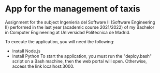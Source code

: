 # App for the management of taxis
Assignment for the subject Ingeniería del Software II (Software Engineering II) performed in the last year (academic course 2021/2022) of my Bachelor in Computer Engineering at Universidad Politécnica de Madrid. <br />

To execute the application, you will need the following:
- Install Node.js
- Install Python
To start the application, you must run the "deploy.bash" script on a Bash machine, then the web portal will open. Otherwise, access the link localhost:3000.
